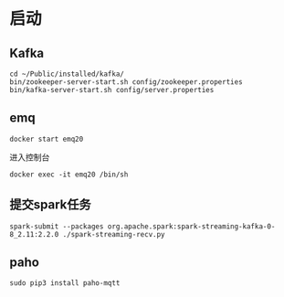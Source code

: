 # 启动
## Kafka
```shell
cd ~/Public/installed/kafka/
bin/zookeeper-server-start.sh config/zookeeper.properties
bin/kafka-server-start.sh config/server.properties
```

## emq

```shell
docker start emq20
```

进入控制台

```shell
docker exec -it emq20 /bin/sh
```

## 提交spark任务

```shell
spark-submit --packages org.apache.spark:spark-streaming-kafka-0-8_2.11:2.2.0 ./spark-streaming-recv.py
```

## paho
```shell
sudo pip3 install paho-mqtt
```
